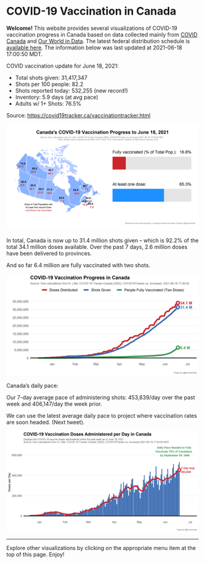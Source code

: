 COVID-19 Vaccination in Canada
==============================

**Welcome!** This website provides several visualizations of COVID-19
vaccination progress in Canada based on data collected mainly from
[COVID Canada](https://covid19tracker.ca/vaccinationtracker.html) and
[Our World in Data](https://ourworldindata.org/covid-vaccinations). The
latest federal distribution schedule is [available
here](https://www.canada.ca/en/public-health/services/diseases/2019-novel-coronavirus-infection/prevention-risks/covid-19-vaccine-treatment/vaccine-rollout.html).
The information below was last updated at 2021-06-18 17:00:50 MDT.

COVID vaccination update for June 18, 2021:

-   Total shots given: 31,417,347
-   Shots per 100 people: 82.2
-   Shots reported today: 532,255 (new record!)
-   Inventory: 5.9 days (at avg pace)
-   Adults w/ 1+ Shots: 76.5%

Source:
<a href="https://covid19tracker.ca/vaccinationtracker.html" class="uri">https://covid19tracker.ca/vaccinationtracker.html</a>

![](Plots/plot_main.png)

In total, Canada is now up to 31.4 million shots given – which is 92.2%
of the total 34.1 million doses available. Over the past 7 days, 2.6
million doses have been delivered to provinces.

And so far 6.4 million are fully vaccinated with two shots.

![](Plots/plot_total.png)

Canada’s daily pace:

Our 7-day average pace of administering shots: 453,839/day over the past
week and 406,147/day the week prior.

We can use the latest average daily pace to project where vaccination
rates are soon headed. (Next tweet).

![](Plots/pace_national.png)

------------------------------------------------------------------------

Explore other visualizations by clicking on the appropriate menu item at
the top of this page. Enjoy!
